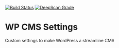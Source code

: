 [![Build Status](https://travis-ci.org/jawittdesigns/wp-cms-settings.svg?branch=master)](https://travis-ci.org/jawittdesigns/wp-cms-settings)
[![DeepScan Grade](https://deepscan.io/api/projects/380/branches/589/badge/grade.svg)](https://deepscan.io/dashboard/#view=project&pid=380&bid=589)

# WP CMS Settings
Custom settings to make WordPress a streamline CMS
